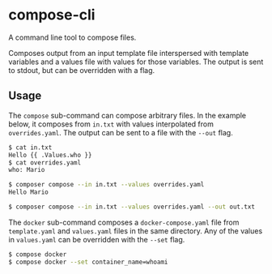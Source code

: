 # compose-cli

A command line tool to compose files. 

Composes output from an input template file interspersed with template variables and a values file with values for those variables. The output is sent to stdout, but can be overridden with a flag.

## Usage

The `compose` sub-command can compose arbitrary files. In the example below, it composes from `in.txt` with values interpolated from `overrides.yaml`. The output can be sent to a file with the `--out` flag.

```sh
$ cat in.txt
Hello {{ .Values.who }}
$ cat overrides.yaml
who: Mario

$ composer compose --in in.txt --values overrides.yaml
Hello Mario

$ composer compose --in in.txt --values overrides.yaml --out out.txt
```

The `docker` sub-command composes a `docker-compose.yaml` file from
`template.yaml` and `values.yaml` files in the same directory. 
Any of the values in `values.yaml` can be overridden with the `--set`
flag. 

```sh
$ compose docker
$ compose docker --set container_name=whoami
```
